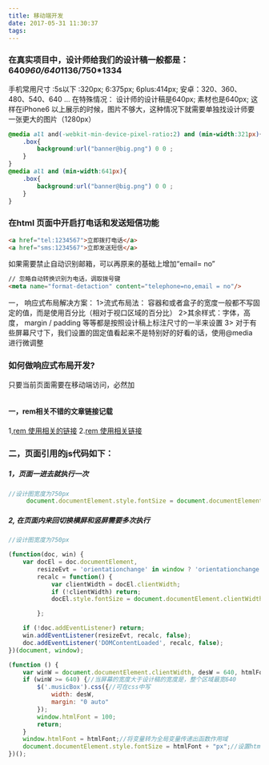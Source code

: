 ```yaml
---
title: 移动端开发
date: 2017-05-31 11:30:37
tags:
---
```

### 在真实项目中，设计师给我们的设计稿一般都是： 640*960/640*1136/750*1334

手机常用尺寸 :5s以下 :320px; 6:375px; 6plus:414px;
安卓：320、360、480、540、640 …
在特殊情况： 设计师的设计稿是640px; 素材也是640px; 这样在iPhone6 以上展示的时候，图片不够大，这种情况下就需要单独找设计师要一张更大的图片（1280px）

```css
@media all and(-webkit-min-device-pixel-ratio:2) and (min-width:321px){
    .box{
        background:url("banner@big.png") 0 0 ;
    }
}
@media all and (min-width:641px){
    .box{
        background:url("banner@big.png") 0 0 ;
    }
}
```
### 在html 页面中开启打电话和发送短信功能
``` html
<a href="tel:1234567">立即拨打电话</a>
<a href="sms:1234567">立即发送短信</a>
```
如果需要禁止自动识别邮箱，可以再原来的基础上增加“email= no”
```html
// 忽略自动转换识别为电话，调取拨号键
<meta name="format-detaction" content="telephone=no,email = no"/>
```


一， 响应式布局解决方案：
1>流式布局法： 容器和或者盒子的宽度一般都不写固定的值，而是使用百分比（相对于视口区域的百分比）
2>其余样式：字体，高度， margin / padding 等等都是按照设计稿上标注尺寸的一半来设置
3> 对于有些屏幕尺寸下，我们设置的固定值看起来不是特别好的好看的话，使用@media 进行微调整


###  如何做响应式布局开发?
只要当前页面需要在移动端访问，必然加
```html

```
#### 一，rem相关不错的文章链接记载
1,[rem 使用相关的链接](http://www.ghugo.com/mobile-h5-fluid-layout-for-iphone6/)
2.[rem 使用相关链接](http://hcysun.me/2015/10/19/%E4%B8%80%E7%AF%87%E7%9C%9F%E6%AD%A3%E6%95%99%E4%BC%9A%E4%BD%A0%E5%BC%80%E5%8F%91%E7%A7%BB%E5%8A%A8%E7%AB%AF%E9%A1%B5%E9%9D%A2%E7%9A%84%E6%96%87%E7%AB%A0-%E4%BA%8C/)
### 二，页面引用的js代码如下：
##### 1，页面一进去就执行一次
```javascript
//设计图宽度为750px
     document.documentElement.style.fontSize = document.documentElement.clientWidth / 7.5 + 'px';

```
##### 2, 在页面内来回切换横屏和竖屏需要多次执行
```javascript
//设计图宽度为750px

(function(doc, win) {
    var docEl = doc.documentElement,
        resizeEvt = 'orientationchange' in window ? 'orientationchange' : 'resize',
        recalc = function() {
            var clientWidth = docEl.clientWidth;
            if (!clientWidth) return;
            docEl.style.fontSize = document.documentElement.clientWidth / 7.5 + 'px';

        };

    if (!doc.addEventListener) return;
    win.addEventListener(resizeEvt, recalc, false);
    doc.addEventListener('DOMContentLoaded', recalc, false);
})(document, window);
```
```javascript
(function () {
    var winW = document.documentElement.clientWidth, desW = 640, htmlFont = winW / desW * 100;
    if (winW >= 640) {//当屏幕的宽度大于设计稿的宽度是，整个区域最宽640
        $('.musicBox').css({//可在css中写
            width: desW,
            margin: "0 auto"
        });
        window.htmlFont = 100;
        return;
    }
    window.htmlFont = htmlFont;//将变量转为全局变量传递出函数作用域
    document.documentElement.style.fontSize = htmlFont + "px";//设置html根元素的字体大小
})();
```